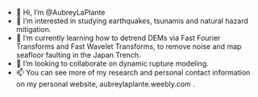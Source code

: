 - 👋 Hi, I’m @AubreyLaPlante
- 👀 I’m interested in studying earthquakes, tsunamis and natural hazard mitigation.
- 🌱 I’m currently learning how to detrend DEMs via Fast Fourier Transforms and Fast Wavelet Transforms, to remove noise and map seafloor faulting in the Japan Trench.
- 💞️ I’m looking to collaborate on dynamic rupture modeling.
- 📫 You can see more of my research and personal contact information on my personal website, aubreylaplante.weebly.com .

<!---
AubreyLaPlante/AubreyLaPlante is a ✨ special ✨ repository because its `README.md` (this file) appears on your GitHub profile.
You can click the Preview link to take a look at your changes.
--->
